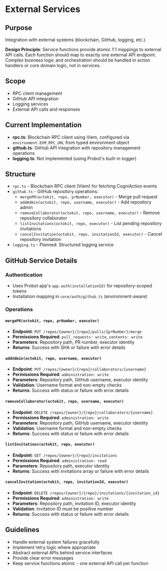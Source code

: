 # External Services

## Purpose
Integration with external systems (blockchain, GitHub, logging, etc.).

**Design Principle**: Service functions provide atomic 1:1 mappings to external API calls. Each function should map to exactly one external API endpoint. Complex business logic and orchestration should be handled in action handlers or core domain logic, not in services.

## Scope
- RPC client management
- GitHub API integration
- Logging services
- External API calls and responses

## Current Implementation
- **rpc.ts**: Blockchain RPC client using Viem, configured via `environment.EVM_RPC_URL` from typed environment object
- **github.ts**: GitHub API integration with repository management operations
- **logging.ts**: Not implemented (using Probot's built-in logger)

## Structure
- `rpc.ts` - Blockchain RPC client (Viem) for fetching CogniAction events
- `github.ts` - GitHub repository operations:
  - `mergePR(octokit, repo, prNumber, executor)` - Merge pull request
  - `addAdmin(octokit, repo, username, executor)` - Add repository admin
  - `removeCollaborator(octokit, repo, username, executor)` - Remove repository collaborator
  - `listInvitations(octokit, repo, executor)` - List pending repository invitations
  - `cancelInvitation(octokit, repo, invitationId, executor)` - Cancel repository invitation
- `logging.ts` - Planned: Structured logging service

## GitHub Service Details

### Authentication
- Uses Probot app's `app.auth(installationId)` for repository-scoped tokens
- Installation mapping in `core/auth/github.ts` (environment-aware)

### Operations

#### `mergePR(octokit, repo, prNumber, executor)`
- **Endpoint**: `PUT /repos/{owner}/{repo}/pulls/{prNumber}/merge`
- **Permissions Required**: `pull_requests: write`, `contents: write`
- **Parameters**: Repository path, PR number, executor identity
- **Returns**: Success with SHA or failure with error details

#### `addAdmin(octokit, repo, username, executor)`  
- **Endpoint**: `PUT /repos/{owner}/{repo}/collaborators/{username}`
- **Permissions Required**: `administration: write`
- **Parameters**: Repository path, GitHub username, executor identity
- **Validation**: Username format and non-empty checks
- **Returns**: Success with status or failure with error details

#### `removeCollaborator(octokit, repo, username, executor)`  
- **Endpoint**: `DELETE /repos/{owner}/{repo}/collaborators/{username}`
- **Permissions Required**: `administration: write`
- **Parameters**: Repository path, GitHub username, executor identity
- **Validation**: Username format and non-empty checks
- **Returns**: Success with status or failure with error details

#### `listInvitations(octokit, repo, executor)`  
- **Endpoint**: `GET /repos/{owner}/{repo}/invitations`
- **Permissions Required**: `administration: read`
- **Parameters**: Repository path, executor identity
- **Returns**: Success with invitations array or failure with error details

#### `cancelInvitation(octokit, repo, invitationId, executor)`  
- **Endpoint**: `DELETE /repos/{owner}/{repo}/invitations/{invitation_id}`
- **Permissions Required**: `administration: write`
- **Parameters**: Repository path, invitation ID, executor identity
- **Validation**: Invitation ID must be positive number
- **Returns**: Success with status or failure with error details

## Guidelines
- Handle external system failures gracefully
- Implement retry logic where appropriate
- Abstract external APIs behind service interfaces
- Provide clear error messages
- Keep service functions atomic - one external API call per function